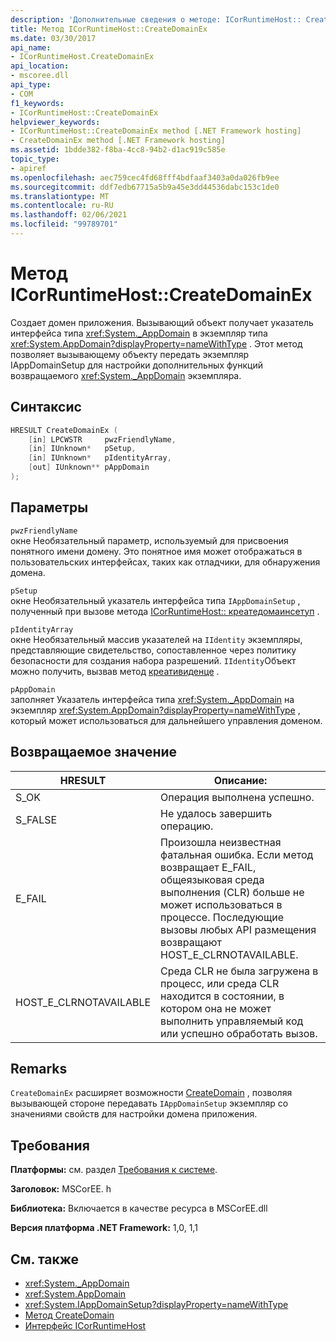 ```yaml
---
description: 'Дополнительные сведения о методе: ICorRuntimeHost:: CreateDomainEx'
title: Метод ICorRuntimeHost::CreateDomainEx
ms.date: 03/30/2017
api_name:
- ICorRuntimeHost.CreateDomainEx
api_location:
- mscoree.dll
api_type:
- COM
f1_keywords:
- ICorRuntimeHost::CreateDomainEx
helpviewer_keywords:
- ICorRuntimeHost::CreateDomainEx method [.NET Framework hosting]
- CreateDomainEx method [.NET Framework hosting]
ms.assetid: 1bdde382-f8ba-4cc8-94b2-d1ac919c585e
topic_type:
- apiref
ms.openlocfilehash: aec759cec4fd68fff4bdfaaf3403a0da026fb9ee
ms.sourcegitcommit: ddf7edb67715a5b9a45e3dd44536dabc153c1de0
ms.translationtype: MT
ms.contentlocale: ru-RU
ms.lasthandoff: 02/06/2021
ms.locfileid: "99789701"
---
```

# <a name="icorruntimehostcreatedomainex-method"></a>Метод ICorRuntimeHost::CreateDomainEx

Создает домен приложения. Вызывающий объект получает указатель интерфейса типа <xref:System._AppDomain> в экземпляр типа <xref:System.AppDomain?displayProperty=nameWithType> . Этот метод позволяет вызывающему объекту передать экземпляр IAppDomainSetup для настройки дополнительных функций возвращаемого <xref:System._AppDomain> экземпляра.  
  
## <a name="syntax"></a>Синтаксис  
  
```cpp  
HRESULT CreateDomainEx (  
    [in] LPCWSTR     pwzFriendlyName,  
    [in] IUnknown*   pSetup,  
    [in] IUnknown*   pIdentityArray,  
    [out] IUnknown** pAppDomain  
);  
```  
  
## <a name="parameters"></a>Параметры  

 `pwzFriendlyName`  
 окне Необязательный параметр, используемый для присвоения понятного имени домену. Это понятное имя может отображаться в пользовательских интерфейсах, таких как отладчики, для обнаружения домена.  
  
 `pSetup`  
 окне Необязательный указатель интерфейса типа `IAppDomainSetup` , полученный при вызове метода [ICorRuntimeHost:: креатедомаинсетуп](icorruntimehost-createdomainsetup-method.md) .  
  
 `pIdentityArray`  
 окне Необязательный массив указателей на `IIdentity` экземпляры, представляющие свидетельство, сопоставленное через политику безопасности для создания набора разрешений. `IIdentity`Объект можно получить, вызвав метод [креативиденце](icorruntimehost-createevidence-method.md) .  
  
 `pAppDomain`  
 заполняет Указатель интерфейса типа <xref:System._AppDomain> на экземпляр <xref:System.AppDomain?displayProperty=nameWithType> , который может использоваться для дальнейшего управления доменом.  
  
## <a name="return-value"></a>Возвращаемое значение  
  
|HRESULT|Описание:|  
|-------------|-----------------|  
|S_OK|Операция выполнена успешно.|  
|S_FALSE|Не удалось завершить операцию.|  
|E_FAIL|Произошла неизвестная фатальная ошибка. Если метод возвращает E_FAIL, общеязыковая среда выполнения (CLR) больше не может использоваться в процессе. Последующие вызовы любых API размещения возвращают HOST_E_CLRNOTAVAILABLE.|  
|HOST_E_CLRNOTAVAILABLE|Среда CLR не была загружена в процесс, или среда CLR находится в состоянии, в котором она не может выполнить управляемый код или успешно обработать вызов.|  
  
## <a name="remarks"></a>Remarks  

 `CreateDomainEx` расширяет возможности [CreateDomain](icorruntimehost-createdomain-method.md) , позволяя вызывающей стороне передавать `IAppDomainSetup` экземпляр со значениями свойств для настройки домена приложения.  
  
## <a name="requirements"></a>Требования  

 **Платформы:** см. раздел [Требования к системе](../../get-started/system-requirements.md).  
  
 **Заголовок:** MSCorEE. h  
  
 **Библиотека:** Включается в качестве ресурса в MSCorEE.dll  
  
 **Версия платформа .NET Framework:** 1,0, 1,1  
  
## <a name="see-also"></a>См. также

- <xref:System._AppDomain>
- <xref:System.AppDomain>
- <xref:System.IAppDomainSetup?displayProperty=nameWithType>
- [Метод CreateDomain](icorruntimehost-createdomain-method.md)
- [Интерфейс ICorRuntimeHost](icorruntimehost-interface.md)
